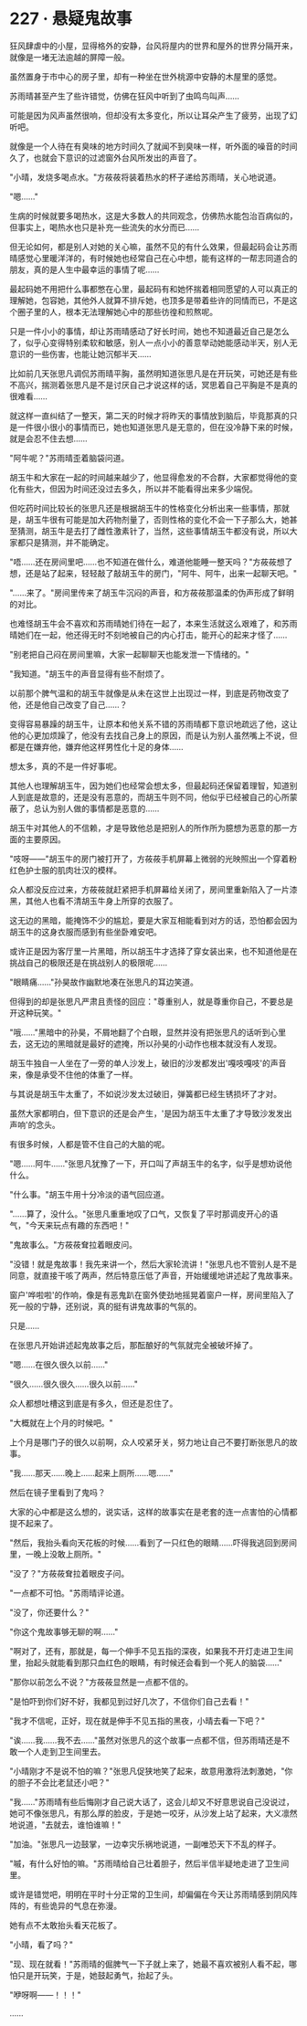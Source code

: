 <link rel="stylesheet" href="../styles/text.css" />
<h1>227 · 悬疑鬼故事</h1>

狂风肆虐中的小屋，显得格外的安静，台风将屋内的世界和屋外的世界分隔开来，就像是一堵无法逾越的屏障一般。

虽然置身于市中心的房子里，却有一种坐在世外桃源中安静的木屋里的感觉。

苏雨晴甚至产生了些许错觉，仿佛在狂风中听到了虫鸣鸟叫声……

可能是因为风声虽然很响，但却没有太多变化，所以让耳朵产生了疲劳，出现了幻听吧。

就像是一个人待在有臭味的地方时间久了就闻不到臭味一样，听外面的噪音的时间久了，也就会下意识的过滤窗外台风所发出的声音了。

"小晴，发烧多喝点水。"方莜莜将装着热水的杯子递给苏雨晴，关心地说道。

"嗯……"

生病的时候就要多喝热水，这是大多数人的共同观念，仿佛热水能包治百病似的，但事实上，喝热水也只是补充一些流失的水分而已……

但无论如何，都是别人对她的关心嘛，虽然不见的有什么效果，但最起码会让苏雨晴感觉心里暖洋洋的，有时候她也经常自己在心中想，能有这样的一帮志同道合的朋友，真的是人生中最幸运的事情了呢……

最起码她不用把什么事都憋在心里，最起码有和她怀揣着相同愿望的人可以真正的理解她，包容她，其他外人就算不排斥她，也顶多是带着些许的同情而已，不是这个圈子里的人，根本无法理解她心中的那些彷徨和煎熬呢。

只是一件小小的事情，却让苏雨晴感动了好长时间，她也不知道最近自己是怎么了，似乎心变得特别柔软和敏感，别人一点小小的善意举动她能感动半天，别人无意识的一些伤害，也能让她沉郁半天……

比如前几天张思凡调侃苏雨晴平胸，虽然明知道张思凡是在开玩笑，可她还是有些不高兴，揣测着张思凡是不是讨厌自己才说这样的话，冥思着自己平胸是不是真的很难看……

就这样一直纠结了一整天，第二天的时候才将昨天的事情放到脑后，毕竟那真的只是一件很小很小的事情而已，她也知道张思凡是无意的，但在没冷静下来的时候，就是会忍不住去想……

"阿牛呢？"苏雨晴歪着脑袋问道。

胡玉牛和大家在一起的时间越来越少了，他显得愈发的不合群，大家都觉得他的变化有些大，但因为时间还没过去多久，所以并不能看得出来多少端倪。

但吃药时间比较长的张思凡还是根据胡玉牛的性格变化分析出来一些事情，那就是，胡玉牛很有可能是加大药物剂量了，否则性格的变化不会一下子那么大，她甚至猜测，胡玉牛是去打了雌性激素针了，当然，这些事情胡玉牛都没有说，所以大家都只是猜测，并不能确定。

"唔……还在房间里吧……也不知道在做什么，难道他能睡一整天吗？"方莜莜想了想，还是站了起来，轻轻敲了敲胡玉牛的房门，"阿牛、阿牛，出来一起聊天吧。"

"……来了。"房间里传来了胡玉牛沉闷的声音，和方莜莜那温柔的伪声形成了鲜明的对比。

也难怪胡玉牛会不喜欢和苏雨晴她们待在一起了，本来生活就这么艰难了，和苏雨晴她们在一起，他还得无时不刻地被自己的内心打击，能开心的起来才怪了……

"别老把自己闷在房间里嘛，大家一起聊聊天也能发泄一下情绪的。"

"我知道。"胡玉牛的声音显得有些不耐烦了。

以前那个脾气温和的胡玉牛就像是从未在这世上出现过一样，到底是药物改变了他，还是他自己改变了自己……？

变得容易暴躁的胡玉牛，让原本和他关系不错的苏雨晴都下意识地疏远了他，这让他的心更加烦躁了，他没有去找自己身上的原因，而是认为别人虽然嘴上不说，但都是在嫌弃他，嫌弃他这样男性化十足的身体……

想太多，真的不是一件好事呢。

其他人也理解胡玉牛，因为她们也经常会想太多，但最起码还保留着理智，知道别人到底是故意的，还是没有恶意的，而胡玉牛则不同，他似乎已经被自己的心所蒙蔽了，总认为别人做的事情都是恶意的……

胡玉牛对其他人的不信赖，才是导致他总是把别人的所作所为臆想为恶意的那一方面的主要原因。

"吱呀——"胡玉牛的房门被打开了，方莜莜手机屏幕上微弱的光映照出一个穿着粉红色护士服的肌肉壮汉的模样。

众人都没反应过来，方莜莜就赶紧把手机屏幕给关闭了，房间里重新陷入了一片漆黑，其他人也看不清胡玉牛身上所穿的衣服了。

这无边的黑暗，能掩饰不少的尴尬，要是大家互相能看到对方的话，恐怕都会因为胡玉牛的这身衣服而感到有些坐卧难安吧。

或许正是因为客厅里一片黑暗，所以胡玉牛才选择了穿女装出来，也不知道他是在挑战自己的极限还是在挑战别人的极限呢……

"眼睛痛……"孙昊故作幽默地凑在张思凡的耳边笑道。

但得到的却是张思凡严肃且责怪的回应："尊重别人，就是尊重你自己，不要总是开这种玩笑。"

"哦……"黑暗中的孙昊，不屑地翻了个白眼，显然并没有把张思凡的话听到心里去，这无边的黑暗就是最好的遮掩，所以孙昊的小动作也根本就没有人发现。

胡玉牛独自一人坐在了一旁的单人沙发上，破旧的沙发都发出'嘎吱嘎吱'的声音来，像是承受不住他的体重了一样。

与其说是胡玉牛太重了，不如说沙发太过破旧，弹簧都已经生锈损坏了才对。

虽然大家都明白，但下意识的还是会产生，'是因为胡玉牛太重了才导致沙发发出声响'的念头。

有很多时候，人都是管不住自己的大脑的呢。

"嗯……阿牛……"张思凡犹豫了一下，开口叫了声胡玉牛的名字，似乎是想劝说他什么。

"什么事。"胡玉牛用十分冷淡的语气回应道。

"……算了，没什么。"张思凡重重地叹了口气，又恢复了平时那调皮开心的语气，"今天来玩点有趣的东西吧！"

"鬼故事么。"方莜莜耷拉着眼皮问。

"没错！就是鬼故事！我先来讲一个，然后大家轮流讲！"张思凡也不管别人是不是同意，就直接干咳了两声，然后特意压低了声音，开始缓缓地讲述起了鬼故事来。

窗户'哗啦啦'的作响，像是有恶鬼趴在窗外使劲地摇晃着窗户一样，房间里陷入了死一般的宁静，还别说，真的挺有讲鬼故事的气氛的。

只是……

在张思凡开始讲述起鬼故事之后，那酝酿好的气氛就完全被破坏掉了。

"嗯……在很久很久以前……"

"很久……很久很久……很久以前……"

众人都想吐槽这到底是有多久，但还是忍住了。

"大概就在上个月的时候吧。"

上个月是哪门子的很久以前啊，众人咬紧牙关，努力地让自己不要打断张思凡的故事。

"我……那天……晚上……起来上厕所……嗯……"

然后在镜子里看到了鬼吗？

大家的心中都是这么想的，说实话，这样的故事实在是老套的连一点害怕的心情都提不起来了。

"然后，我抬头看向天花板的时候……看到了一只红色的眼睛……吓得我逃回到房间里，一晚上没敢上厕所。"

"没了？"方莜莜耷拉着眼皮子问。

"一点都不可怕。"苏雨晴评论道。

"没了，你还要什么？"

"你这个鬼故事够无聊的啊……"

"啊对了，还有，那就是，每一个伸手不见五指的深夜，如果我不开灯走进卫生间里，抬起头就能看到那只血红色的眼睛，有时候还会看到一个死人的脑袋……"

"那你以前怎么不说？"方莜莜显然是一点都不信的。

"是怕吓到你们好不好，我都见到过好几次了，不信你们自己去看！"

"我才不信呢，正好，现在就是伸手不见五指的黑夜，小晴去看一下吧？"

"诶……我……我不去……"虽然对张思凡的这个故事一点都不信，但苏雨晴还是不敢一个人走到卫生间里去。

"小晴刚才不是说不怕的嘛？"张思凡促狭地笑了起来，故意用激将法刺激她，"你的胆子不会比老鼠还小吧？"

"我……"苏雨晴有些后悔刚才自己说大话了，这会儿却又不好意思说自己没说过，她可不像张思凡，有那么厚的脸皮，于是她一咬牙，从沙发上站了起来，大义凛然地说道，"去就去，谁怕谁嘛！"

"加油。"张思凡一边鼓掌，一边幸灾乐祸地说道，一副唯恐天下不乱的样子。

"嘁，有什么好怕的嘛。"苏雨晴给自己壮着胆子，然后半信半疑地走进了卫生间里。

或许是错觉吧，明明在平时十分正常的卫生间，却偏偏在今天让苏雨晴感到阴风阵阵的，有些诡异的气息在弥漫。

她有点不太敢抬头看天花板了。

"小晴，看了吗？"

"现、现在就看！"苏雨晴的倔脾气一下子就上来了，她最不喜欢被别人看不起，哪怕只是开玩笑，于是，她鼓起勇气，抬起了头。

"咿呀啊——！！！"

……
